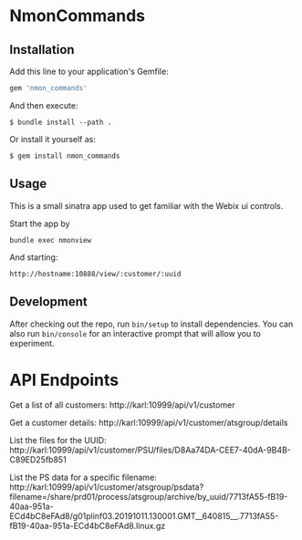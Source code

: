 # NmonCommands


## Installation

Add this line to your application's Gemfile:

```ruby
gem 'nmon_commands'
```

And then execute:

    $ bundle install --path .

Or install it yourself as:

    $ gem install nmon_commands

## Usage

This is a small sinatra app used to get familiar with the Webix ui controls.

Start the app by 

``` 
bundle exec nmonview 
```

And starting: 

```
http://hostname:10888/view/:customer/:uuid
```

## Development

After checking out the repo, run `bin/setup` to install dependencies. You can also run `bin/console` for an interactive prompt that will allow you to experiment.

# API Endpoints

Get a list of all customers:
http://karl:10999/api/v1/customer

Get a customer details:
http://karl:10999/api/v1/customer/atsgroup/details

List the files for the UUID:
http://karl:10999/api/v1/customer/PSU/files/D8Aa74DA-CEE7-40dA-9B4B-C89ED25fb851

List the PS data for a specific filename:
http://karl:10999/api/v1/customer/atsgroup/psdata?filename=/share/prd01/process/atsgroup/archive/by_uuid/7713fA55-fB19-40aa-951a-ECd4bC8eFAd8/g01plinf03.20191011.130001.GMT__640815__.7713fA55-fB19-40aa-951a-ECd4bC8eFAd8.linux.gz

